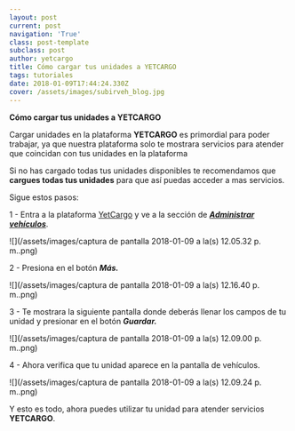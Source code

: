 ```yaml
---
layout: post
current: post
navigation: 'True'
class: post-template
subclass: post
author: yetcargo
title: Cómo cargar tus unidades a YETCARGO
tags: tutoriales
date: 2018-01-09T17:44:24.330Z
cover: /assets/images/subirveh_blog.jpg
---
```

**Cómo cargar tus unidades a YETCARGO**

Cargar unidades en la plataforma **YETCARGO** es primordial para poder trabajar, ya que nuestra plataforma solo te mostrara servicios para atender que coincidan con tus unidades en la plataforma

Si no has cargado todas tus unidades disponibles te recomendamos que **cargues todas tus unidades** para que así puedas acceder a mas servicios.

Sigue estos pasos:

1 - Entra a la plataforma [YetCargo](https://yetcargo.com/login) y ve a la sección de [**_Administrar vehículos_**](https://yetcargo.com/dashboard/vehiculos).

![](/assets/images/captura de pantalla 2018-01-09 a la(s) 12.05.32 p. m..png)

2 - Presiona en el botón _**Más.**_

![](/assets/images/captura de pantalla 2018-01-09 a la(s) 12.16.40 p. m..png)

3 - Te mostrara la siguiente pantalla donde deberás llenar los campos de tu unidad y presionar en el botón **_Guardar._**

![](/assets/images/captura de pantalla 2018-01-09 a la(s) 12.09.00 p. m..png)

4 - Ahora verifica que tu unidad aparece en la pantalla de vehículos.

![](/assets/images/captura de pantalla 2018-01-09 a la(s) 12.09.24 p. m..png)

Y esto es todo, ahora puedes utilizar tu unidad para atender servicios **YETCARGO**.
